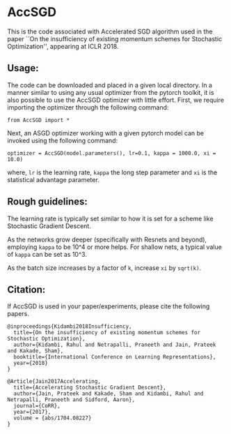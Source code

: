 # AccSGD
This is the code associated with Accelerated SGD algorithm used in the paper ``On the insufficiency of existing momentum schemes for Stochastic Optimization'', appearing at ICLR 2018. 

## Usage:

The code can be downloaded and placed in a given local directory. In a manner similar to using any usual optimizer from the pytorch toolkit, it is also possible to use the AccSGD optimizer with little effort.
First, we require importing the optimizer through the following command:

```
from AccSGD import *
```

Next, an ASGD optimizer working with a given pytorch model can be invoked using the following command:

```
optimizer = AccSGD(model.parameters(), lr=0.1, kappa = 1000.0, xi = 10.0)
```

where, `lr` is the learning rate, `kappa` the long step parameter and `xi` is the statistical advantage parameter.

## Rough guidelines: 

The learning rate is typically set similar to how it is set for a scheme like Stochastic Gradient Descent.

As the networks grow deeper (specifically with Resnets and beyond), employing `kappa` to be 10^4 or more helps. For shallow nets, a typical value of `kappa` can be set as 10^3.

As the batch size increases by a factor of `k`, increase `xi` by `sqrt(k)`.

## Citation:

If AccSGD is used in your paper/experiments, please cite the following papers.

```
@inproceedings{Kidambi2018Insufficiency,
  title={On the insufficiency of existing momentum schemes for Stochastic Optimization},
  author={Kidambi, Rahul and Netrapalli, Praneeth and Jain, Prateek and Kakade, Sham},
  booktitle={International Conference on Learning Representations},
  year={2018}
}

@Article{Jain2017Accelerating,
  title={Accelerating Stochastic Gradient Descent},
  author={Jain, Prateek and Kakade, Sham and Kidambi, Rahul and Netrapalli, Praneeth and Sidford, Aaron},
  journal={CoRR},
  year={2017},
  volume = {abs/1704.08227}
}
```
